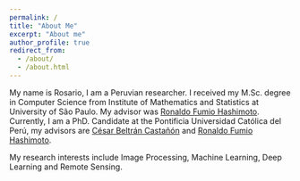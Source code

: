 ```yaml
---
permalink: /
title: "About Me"
excerpt: "About me"
author_profile: true
redirect_from: 
  - /about/
  - /about.html
---
```


My name is Rosario, I am a Peruvian researcher. I received my M.Sc. degree in Computer Science from Institute of Mathematics and Statistics at University of São Paulo. My advisor was [Ronaldo Fumio Hashimoto](https://www.ime.usp.br/ronaldo/). Currently, I am a PhD. Candidate at the Pontificia Universidad Católica del Perú, my advisors are [César Beltrán Castañón](https://www.pucp.edu.pe/profesor/cesar-beltran-castanon) and [Ronaldo Fumio Hashimoto](https://www.ime.usp.br/ronaldo/). 

My research interests include Image Processing, Machine Learning, Deep Learning and Remote Sensing.
